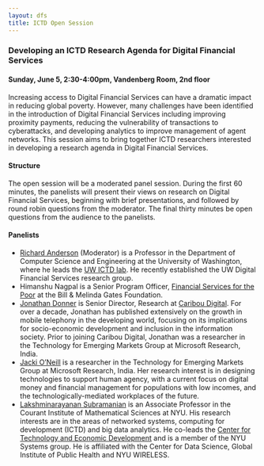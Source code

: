 ```yaml
---
layout: dfs
title: ICTD Open Session
---
```


### Developing an ICTD Research Agenda for Digital Financial Services

#### Sunday,  June 5, 2:30-4:00pm, Vandenberg Room, 2nd floor
 
Increasing access to Digital Financial Services can have a dramatic impact in reducing global poverty.  However, many challenges have been identified in the introduction of Digital Financial Services including improving proximity payments, reducing the vulnerability of transactions to cyberattacks, and developing analytics to improve management of agent networks.  This session aims to bring together ICTD researchers interested in developing a research agenda in Digital Financial Services.

#### Structure

The open session will be a moderated panel session.  During the first 60 minutes, the panelists will present their views on research on Digital Financial Services,  beginning with brief presentations, and followed by round robin questions from the moderator.  The final thirty minutes be open questions from the audience to the panelists.

#### Panelists

* [Richard Anderson](http://www.cs.washington.edu/people/faculty/anderson) (Moderator) is a Professor in the Department of Computer Science and Engineering at the University of Washington, where he leads the [UW ICTD lab](http://ictd.cs.washington.edu).  He recently established the UW Digital Financial Services research group.
* Himanshu Nagpal is a Senior Program Officer, [Financial Services for the Poor](http://www.gatesfoundation.org/What-We-Do/Global-Development/Financial-Services-for-the-Poor) at the Bill & Melinda Gates Foundation.
* [Jonathan Donner](http://jonathandonner.com/) is Senior Director, Research at [Caribou Digital](http://cariboudigital.net/). For over a decade, Jonathan has published extensively on the growth in mobile telephony in the developing world, focusing on its implications for socio-economic development and inclusion in the information society.  Prior to joining Caribou Digital, Jonathan was a researcher in the Technology for Emerging Markets Group at Microsoft Research, India.   
* [Jacki O’Neill](http://research.microsoft.com/en-us/people/jaoneil/) is a researcher in the Technology for Emerging Markets Group at Microsoft Research, India.  Her research interest is in designing technologies to support human agency, with a current focus on digital money and financial management for populations with low incomes, and the technologically-mediated workplaces of the future.   
* [Lakshminarayanan Subramanian](https://cs.nyu.edu/~lakshmi/Lakshmi/Home.html) is an Associate Professor in the Courant Institute of Mathematical Sciences at NYU. His research interests are in the areas of networked systems, computing for development (ICTD) and big data analytics. He co-leads the [Center for Technology and Economic Development](http://www.nyucted.org/) and is a member of the NYU Systems group. He is affiliated with the Center for Data Science, Global Institute of Public Health and NYU WIRELESS.